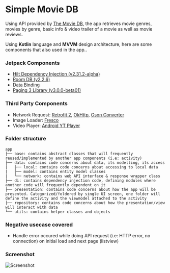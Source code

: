 # Simple Movie DB

Using API provided by [The Movie DB][TmdbL], the app retrieves movie genres, movies by genre, basic info & video trailer of a movie as well as movie reviews.

Using **Kotlin** language and **MVVM** design architecture, here are some components that also used in the app..

### Jetpack Components
- [Hilt Dependency Injection (v2.31.2-alpha)][HiltL]
- [Room DB (v2.2.6)][RoomL]
- [Data Binding][DataBindingL]
- [Paging 3 Library (v3.0.0-beta01)][Paging3L]

### Third Party Components
- Network Request: [Retrofit 2][RetrofitL], [OkHttp][OkHttpL], [Gson Converter][GsonL]
- Image Loader: [Fresco][FrescoL]
- Video Player: [Android YT Player][AndroidYTL]

### Folder structure
```
app
├── base: contains abstract classes that will frequently reused/implemented by another app components (i.e: activity)
├── data: contains code concerns about data, its modelling, its access
|   ├── local: contains code concerns about accessing to local data
|   ├── model: contains entity model classes
|   └── network: contains web API interface & response wrapper class
├── di: contains dependency injection code, defining modules where another code will frequently dependent on it
├── presentation: contains code concerns about how the app will be presented. Categorized/foldered by single UI screen, one folder will define the activity and the viewmodel attached to the activity
├── repository: contains code concerns about how the presentation/view will interact with data
└── utils: contains helper classes and objects
```

### Negative usecase covered
- Handle error occured while doing API request (i.e: HTTP error, no connection)  on initial load and next page (listview)

### Screenshot
![Screenshot](https://github.com/widiarifki/movie-db/blob/main/_extras/screenshot2.gif?raw=true)

[//]: # (These are reference links used in the body of this note and get stripped out when the markdown processor does its job. There is no need to format nicely because it shouldn't be seen. Thanks SO - http://stackoverflow.com/questions/4823468/store-comments-in-markdown-syntax)


   [RetrofitL]: <https://github.com/square/retrofit>
   [OkHTTPL]: <https://github.com/square/okhttp>
   [GsonL]: <https://github.com/google/gson>
   [FrescoL]: <https://github.com/facebook/fresco>
   [AndroidYTL]: <https://github.com/PierfrancescoSoffritti/android-youtube-player>
   [TmdbL]: <https://www.themoviedb.org/documentation/api>
   [HiltL]: <https://dagger.dev/hilt/>
   [Paging3L]: <https://developer.android.com/topic/libraries/architecture/paging/v3-overview>
   [DataBindingL]: <https://developer.android.com/topic/libraries/data-binding>
   [RoomL]: <https://developer.android.com/reference/android/arch/persistence/room/RoomDatabase>